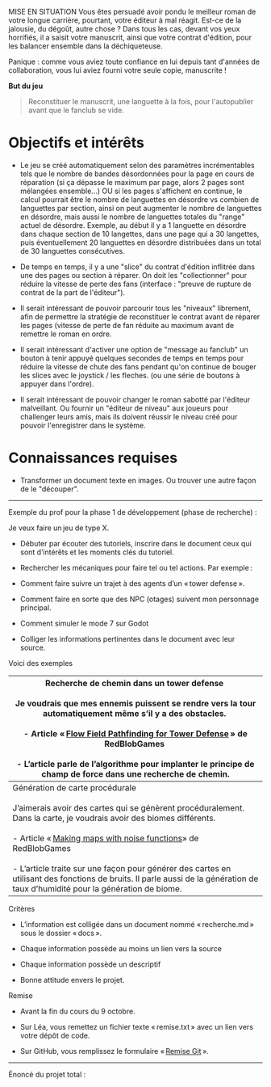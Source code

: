 MISE EN SITUATION
Vous êtes persuadé avoir pondu le meilleur roman de votre longue carrière, pourtant, votre éditeur à mal réagit. Est-ce de la jalousie, du dégoût, autre chose ? Dans tous les cas, devant vos yeux horrifiés, il a saisit votre manuscrit, ainsi que votre contrat d'édition, pour les balancer ensemble dans la déchiqueteuse.

Panique : comme vous aviez toute confiance en lui depuis tant d'années de collaboration, vous lui aviez fourni votre seule copie, manuscrite !

**But du jeu**

> Reconstituer le manuscrit, une languette à la fois, pour l'autopublier avant que le fanclub se vide.

# Objectifs et intérêts

- Le jeu se créé automatiquement selon des paramètres incrémentables tels que le nombre de bandes désordonnées pour la page en cours de réparation (si ça dépasse le maximum par page, alors 2 pages sont mélangées ensemble...)
  OU 
  si les pages s'affichent en continue, le calcul pourrait être le nombre de languettes en désordre vs combien de languettes par section, ainsi on peut augmenter le nombre de languettes en désordre, mais aussi le nombre de languettes totales du "range" actuel de désordre. Exemple, au début il y a 1 languette en désordre dans chaque section de 10 langettes, dans une page qui a 30 langettes, puis éventuellement 20 languettes en désordre distribuées dans un total de 30 languettes consécutives.

- De temps en temps, il y a une "slice" du contrat d'édition inflitrée dans une des pages ou section à réparer. On doit les "collectionner" pour réduire la vitesse de perte des fans (interface : "preuve de rupture de contrat de la part de l'éditeur").

- Il serait intéressant de pouvoir parcourir tous les "niveaux" librement, afin de permettre la stratégie de reconstituer le contrat avant de réparer les pages (vitesse de perte de fan réduite au maximum avant de remettre le roman en ordre.

- Il serait intéressant d'activer une option de "message au fanclub" un bouton à tenir appuyé quelques secondes de temps en temps pour réduire la vitesse de chute des fans pendant qu'on continue de bouger les slices avec le joystick / les fleches. (ou une série de boutons à appuyer dans l'ordre).

- Il serait intéressant de pouvoir changer le roman sabotté par l'éditeur malveillant. Ou fournir un "éditeur de niveau" aux joueurs pour challenger leurs amis, mais ils doivent réussir le niveau créé pour pouvoir l'enregistrer dans le système.

# Connaissances requises

- Transformer un document texte en images. Ou trouver une autre façon de le "découper".



----------------------

Exemple du prof pour la phase 1 de développement (phase de recherche) :

Je veux faire un jeu de type X. 

- Débuter par écouter des tutoriels, inscrire dans le document ceux qui sont d’intérêts et les moments clés du tutoriel. 

- Rechercher les mécaniques pour faire tel ou tel actions. Par exemple : 

- Comment faire suivre un trajet à des agents d’un « tower defense ». 

- Comment faire en sorte que des NPC (otages) suivent mon personnage principal. 

- Comment simuler le mode 7 sur Godot 

- Colliger les informations pertinentes dans le document avec leur source. 

Voici des exemples 

| Recherche de chemin dans un tower defense <br><br>Je voudrais que mes ennemis puissent se rendre vers la tour automatiquement même s’il y a des obstacles. <br><br>- Article « [Flow Field Pathfinding for Tower Defense](https://www.redblobgames.com/pathfinding/tower-defense/) » de RedBlobGames <br><br>- L’article parle de l’algorithme pour implanter le principe de champ de force dans une recherche de chemin.                                                          |
| ---------------------------------------------------------------------------------------------------------------------------------------------------------------------------------------------------------------------------------------------------------------------------------------------------------------------------------------------------------------------------------------------------------------------------------------------------------------------------------- |
| Génération de carte procédurale <br><br>J’aimerais avoir des cartes qui se génèrent procéduralement. Dans la carte, je voudrais avoir des biomes différents. <br><br>- Article « [Making maps with noise functions](https://www.redblobgames.com/maps/terrain-from-noise/)» de RedBlobGames <br><br>- L’article traite sur une façon pour générer des cartes en utilisant des fonctions de bruits. Il parle aussi de la génération de taux d’humidité pour la génération de biome. |

Critères 

- L’information est colligée dans un document nommé « recherche.md » sous le dossier « docs ». 

- Chaque information possède au moins un lien vers la source 

- Chaque information possède un descriptif 

- Bonne attitude envers le projet. 

Remise 

- Avant la fin du cours du 9 octobre. 

- Sur Léa, vous remettez un fichier texte « remise.txt » avec un lien vers votre dépôt de code. 

- Sur GitHub, vous remplissez le formulaire « [Remise Git](http://remise.nicolasbourre.com/) ».

------

Énoncé du projet total :

